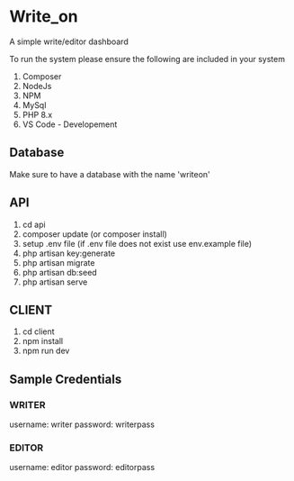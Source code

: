 # Write_on
A simple write/editor dashboard


To run the system please ensure the following are included in your system
1. Composer
2. NodeJs
3. NPM
4. MySql 
5. PHP 8.x
6. VS Code - Developement

## Database
Make sure to have a database with the name 'writeon'

## API
1. cd api
2. composer update (or composer install)
3. setup .env file (if .env file does not exist use env.example file)
4. php artisan key:generate
5. php artisan migrate
6. php artisan db:seed
8. php artisan serve

## CLIENT

1. cd client
2. npm install 
3. npm run dev


## Sample Credentials

### WRITER
username: writer
password: writerpass

### EDITOR
username: editor
password: editorpass
